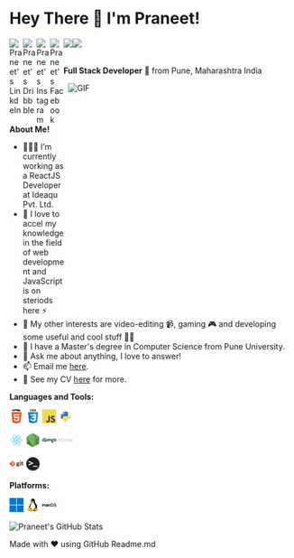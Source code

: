 
<h1> Hey There 👋 I'm Praneet!</h1>
<a href="https://www.linkedin.com/in/praneet-jaiswal-b9524516b/">
  <img align="left" alt="Praneet's LinkdeIn" width="24px" src="https://cdn.jsdelivr.net/npm/simple-icons@v3/icons/linkedin.svg" />
</a>

<a href="https://www.dribbble.com/kaname/">
  <img align="left" alt="Praneet's Dribbble" width="24px" src="https://cdn.jsdelivr.net/npm/simple-icons@3.13.0/icons/dribbble.svg" />
 </a>
 
<a href="https://www.instagram.com/codenamekaname/">
  <img align="left" alt="Praneet's Instagram" width="24px" src="https://cdn.jsdelivr.net/npm/simple-icons@v3/icons/instagram.svg" />
</a>
<a href="https://www.facebook.com/Zen.wisteria14">
  <img align="left" alt="Praneet's Facebook" width="24px" src="https://cdn.jsdelivr.net/npm/simple-icons@v3/icons/facebook.svg" />
</a>
<img src="https://komarev.com/ghpvc/?username=DawnSpark7&color=blueviolet" align="left">

<img src="[https://komarev.com/ghpvc/?username=DawnSpark7&color=blueviolet](https://www.codewars.com/users/Kaname_Kun7/badges/large)" align="left">

<br />
<br />

**Full Stack Developer** 🚀 from Pune, Maharashtra India 

  <img align="right" alt="GIF" height="400rem" width="400rem" src="https://i.ibb.co/g3F0wjt/mirage-pale.png" />

**About Me!**

- 👨🏽‍💻 I’m currently working as a ReactJS Developer at Ideaqu Pvt. Ltd.
- 🌱 I love to accel my knowledge in the field of web development and JavaScript is on steriods here ⚡
- 🤔 My other interests are video-editing 📹, gaming 🎮 and developing some useful and cool stuff 👨‍💻
- 💼 I have a Master's degree in Computer Science from Pune University.
- 💬 Ask me about anything, I love to answer!
- 📫 Email me [here](mailto:praneetj29@outlook.com).
- 📝 See my CV [here](https://www.linkedin.com/resume-builder/urn:li:fs_memberResume:21915489/) for more.


**Languages and Tools:**  

<code><img height="25" src="https://raw.githubusercontent.com/github/explore/80688e429a7d4ef2fca1e82350fe8e3517d3494d/topics/html/html.png"></code>
<code><img height="25" src="https://raw.githubusercontent.com/github/explore/80688e429a7d4ef2fca1e82350fe8e3517d3494d/topics/css/css.png"></code>
<code><img height="25" src="https://raw.githubusercontent.com/github/explore/80688e429a7d4ef2fca1e82350fe8e3517d3494d/topics/javascript/javascript.png"></code>
<code><img height="25" src="https://raw.githubusercontent.com/github/explore/80688e429a7d4ef2fca1e82350fe8e3517d3494d/topics/python/python.png"></code>

<code><img height="25" src="https://raw.githubusercontent.com/github/explore/80688e429a7d4ef2fca1e82350fe8e3517d3494d/topics/react/react.png"></code>
<code><img height="25" src="https://raw.githubusercontent.com/github/explore/80688e429a7d4ef2fca1e82350fe8e3517d3494d/topics/nodejs/nodejs.png"></code>
<code><img height="25" src="https://raw.githubusercontent.com/github/explore/80688e429a7d4ef2fca1e82350fe8e3517d3494d/topics/django/django.png"></code>
<code><img height="25" src="https://raw.githubusercontent.com/github/explore/80688e429a7d4ef2fca1e82350fe8e3517d3494d/topics/express/express.png"></code>

<code><img height="25" src="https://raw.githubusercontent.com/github/explore/80688e429a7d4ef2fca1e82350fe8e3517d3494d/topics/git/git.png"></code>
<code><img height="25" src="https://raw.githubusercontent.com/github/explore/80688e429a7d4ef2fca1e82350fe8e3517d3494d/topics/terminal/terminal.png"></code>

**Platforms:** 

<code><img height="25" src="https://raw.githubusercontent.com/github/explore/80688e429a7d4ef2fca1e82350fe8e3517d3494d/topics/windows/windows.png"></code>
<code><img height="25" src="https://raw.githubusercontent.com/github/explore/80688e429a7d4ef2fca1e82350fe8e3517d3494d/topics/linux/linux.png"></code>
<code><img height="25" src="https://raw.githubusercontent.com/github/explore/80688e429a7d4ef2fca1e82350fe8e3517d3494d/topics/macos/macos.png"></code>

<img src="https://github-readme-stats.vercel.app/api?username=DawnSpark7" alt="Praneet's GitHub Stats">

Made with ♥ using GitHub Readme.md
